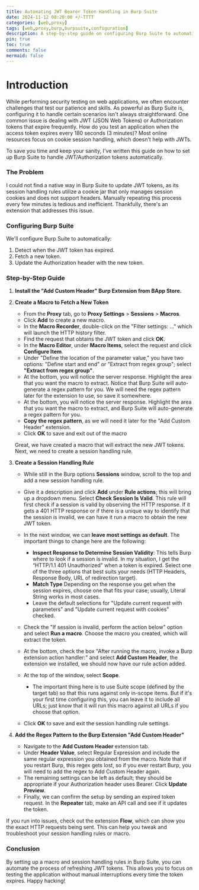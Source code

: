 ```yaml
---
title: Automating JWT Bearer Token Handling in Burp Suite
date: 2024-11-12 08:20:00 +/-TTTT
categories: [web,proxy]
tags: [web,proxy,burp,burpsuite,configuration]     
description: A step-by-step guide on configuring Burp Suite to automatically handle JWT authorization tokens.
pin: true 
toc: true
comments: false
mermaid: false
---
```



# Introduction

While performing security testing on web applications, we often encounter challenges that test our patience and skills. As powerful as Burp Suite is, configuring it to handle certain scenarios isn't always straightforward. One common issue is dealing with JWT (JSON Web Tokens) or Authorization tokens that expire frequently. How do you test an application when the access token expires every 180 seconds (3 minutes)? Most online resources focus on cookie session handling, which doesn't help with JWTs.

To save you time and keep your sanity, I've written this guide on how to set up Burp Suite to handle JWT/Authorization tokens automatically.



### The Problem

I could not find a native way in Burp Suite to update JWT tokens, as its session handling rules utilize a cookie jar that only manages session cookies and does not support headers. Manually repeating this process every few minutes is tedious and inefficient. Thankfully, there's an extension that addresses this issue.


### Configuring Burp Suite

We'll configure Burp Suite to automatically:

1. Detect when the JWT token has expired.
2. Fetch a new token.
3. Update the Authorization header with the new token.

### Step-by-Step Guide

1. **Install the "Add Custom Header" Burp Extension from BApp Store.**

2. **Create a Macro to Fetch a New Token**

   - From the **Proxy** tab, go to **Proxy Settings** > **Sessions** > **Macros**.
   - Click **Add** to create a new macro.
   - In the **Macro Recorder**, double-click on the "Filter settings: ..." which will launch the HTTP history filter.
   - Find the request that obtains the JWT token and click **OK**.
   - In the **Macro Editor**, under **Macro Items**, select the request and click **Configure Item**.
   - Under "Define the location of the parameter value," you have two options: "Define start and end" or "Extract from regex group"; select **"Extract from regex group"**.
   - At the bottom, you will notice the server response. Highlight the area that you want the macro to extract. Notice that Burp Suite will auto-generate a regex pattern for you. We will need the regex pattern later for the extension to use, so save it somewhere.
   - At the bottom, you will notice the server response. Highlight the area that you want the macro to extract, and Burp Suite will auto-generate a regex pattern for you.
   - **Copy the regex pattern**, as we will need it later for the "Add Custom Header" extension.
   - Click **OK** to save and exit out of the macro

   Great, we have created a macro that will extract the new JWT tokens. Next, we need to create a session handling rule.

3. **Create a Session Handling Rule**

   - While still in the Burp options **Sessions** window, scroll to the top and add a new session handling rule.
   - Give it a description and click **Add** under **Rule actions**; this will bring up a dropdown menu. Select **Check Session Is Valid**. This rule will first check if a session is valid by observing the HTTP response. If it gets a 401 HTTP response or if there is a unique way to identify that the session is invalid, we can have it run a macro to obtain the new JWT token.
   - In the next window, we can **leave most settings as default**. The important things to change here are the following:
     - **Inspect Response to Determine Session Validity**: This tells Burp where to look if a session is invalid. In my situation, I get the “HTTP/1.1 401 Unauthorized” when a token is expired. Select one of the three options that best suits your needs (HTTP Headers, Response Body, URL of redirection target).
     - **Match Type** Depending on the response you get when the session expires, choose one that fits your case; usually, Literal String works in most cases.
     - Leave the default selections for "Update current request with parameters" and "Update current request with cookies" checked.

   - Check the "If session is invalid, perform the action below" option and select **Run a macro**. Choose the macro you created, which will extract the token.
   - At the bottom, check the box "After running the macro, invoke a Burp extension action handler:" and select **Add Custom Header**, the extension we installed, we should now have our rule action added.
   - At the top of the window, select **Scope**.
     - The important thing here is to use Suite scope (defined by the target tab) so that this runs against only in-scope items. But if it's your first time configuring this, you can leave it to include all URLs; just know that it will run this macro against all URLs if you choose that option.
   - Click **OK** to save and exit the session handling rule settings.

4. **Add the Regex Pattern to the Burp Extension "Add Custom Header"**

   - Navigate to the **Add Custom Header** extension tab.
   - Under **Header Value**, select Regular Expression and include the same regular expression you obtained from the macro. Note that if you restart Burp, this regex gets lost, so if you ever restart Burp, you will need to add the regex to Add Custom Header again.
   - The remaining settings can be left as default; they should be appropriate if your Authorization header uses Bearer. Click **Update Preview**.
   - Finally, we can confirm the setup by sending an expired token request. In the **Repeater** tab, make an API call and see if it updates the token.

If you run into issues, check out the extension **Flow**, which can show you the exact HTTP requests being sent. This can help you tweak and troubleshoot your session handling rules or macro.

### Conclusion

By setting up a macro and session handling rules in Burp Suite, you can automate the process of refreshing JWT tokens. This allows you to focus on testing the application without manual interruptions every time the token expires. Happy hacking!
